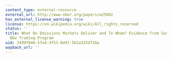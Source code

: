 ```yaml
---
content_type: external-resource
external_url: http://www.nber.org/papers/w15082
has_external_license_warning: true
license: https://en.wikipedia.org/wiki/All_rights_reserved
status: ''
title: What Do Emissions Markets Deliver and To Whom? Evidence from Southern California's
  NOx Trading Program
uid: 3499f846-5fa4-4f53-8d47-5b2a325d728a
wayback_url: ''
---
```

